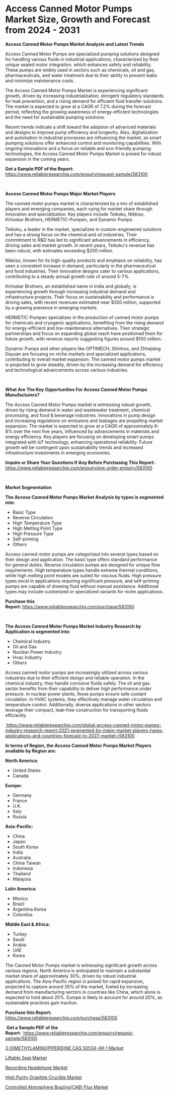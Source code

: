 <p><h1>Access Canned Motor Pumps Market Size, Growth and Forecast from 2024 - 2031</h1></p><p><strong>Access Canned Motor Pumps Market Analysis and Latest Trends</strong></p>
<p><p>Access Canned Motor Pumps are specialized pumping solutions designed for handling various fluids in industrial applications, characterized by their unique sealed motor integration, which enhances safety and reliability. These pumps are widely used in sectors such as chemicals, oil and gas, pharmaceuticals, and water treatment due to their ability to prevent leaks and minimize maintenance costs.</p><p>The Access Canned Motor Pumps Market is experiencing significant growth, driven by increasing industrialization, stringent regulatory standards for leak prevention, and a rising demand for efficient fluid transfer solutions. The market is expected to grow at a CAGR of 7.2% during the forecast period, reflecting the growing awareness of energy-efficient technologies and the need for sustainable pumping solutions. </p><p>Recent trends indicate a shift toward the adoption of advanced materials and designs to improve pump efficiency and longevity. Also, digitalization and automation in industrial processes are influencing the market, as smart pumping solutions offer enhanced control and monitoring capabilities. With ongoing innovations and a focus on reliable and eco-friendly pumping technologies, the Access Canned Motor Pumps Market is poised for robust expansion in the coming years.</p></p>
<p><strong>Get a Sample PDF of the Report:&nbsp;</strong> <a href="https://www.reliableresearchiq.com/enquiry/request-sample/583100?utm_campaign=1124&utm_medium=2&utm_source=Github&utm_content=ia&utm_term=27092024&utm_id=access-canned-motor-pumps">https://www.reliableresearchiq.com/enquiry/request-sample/583100</a></p>
<p>&nbsp;</p>
<p><strong>Access Canned Motor Pumps Major Market Players</strong></p>
<p><p>The canned motor pumps market is characterized by a mix of established players and emerging companies, each vying for market share through innovation and specialization. Key players include Teikoku, Nikkiso, Kirloskar Brothers, HERMETIC-Pumpen, and Dynamic Pumps.</p><p>Teikoku, a leader in the market, specializes in custom-engineered solutions and has a strong focus on the chemical and oil industries. Their commitment to R&D has led to significant advancements in efficiency, driving sales and market growth. In recent years, Teikoku's revenue has been robust, with estimates exceeding $200 million.</p><p>Nikkiso, known for its high-quality products and emphasis on reliability, has seen a consistent increase in demand, particularly in the pharmaceutical and food industries. Their innovative designs cater to various applications, contributing to a steady annual growth rate of around 5-7%.</p><p>Kirloskar Brothers, an established name in India and globally, is experiencing growth through increasing industrial demand and infrastructure projects. Their focus on sustainability and performance is driving sales, with recent revenues estimated near $350 million, supported by a growing presence in emerging markets.</p><p>HERMETIC-Pumpen specializes in the production of canned motor pumps for chemicals and cryogenic applications, benefiting from the rising demand for energy-efficient and low-maintenance alternatives. Their strategic partnerships and focus on expanding global reach have positioned them for future growth, with revenue reports suggesting figures around $100 million.</p><p>Dynamic Pumps and other players like OPTIMECH, Shinhoo, and Zhhejiang Dayuan are focusing on niche markets and specialized applications, contributing to overall market expansion. The canned motor pumps market is projected to grow steadily, driven by the increasing demand for efficiency and technological advancements across various industries.</p></p>
<p>&nbsp;</p>
<p><strong>What Are The Key Opportunities For Access Canned Motor Pumps Manufacturers?</strong></p>
<p><p>The Access Canned Motor Pumps market is witnessing robust growth, driven by rising demand in water and wastewater treatment, chemical processing, and food & beverage industries. Innovations in pump design and increasing regulations on emissions and leakages are propelling market expansion. The market is expected to grow at a CAGR of approximately 6-8% over the next five years, influenced by advancements in materials and energy efficiency. Key players are focusing on developing smart pumps integrated with IoT technology, enhancing operational reliability. Future growth will be contingent upon sustainability trends and increased infrastructure investments in emerging economies.</p></p>
<p><strong>Inquire or Share Your Questions If Any Before Purchasing This Report:</strong> <a href="https://www.reliableresearchiq.com/enquiry/pre-order-enquiry/583100?utm_campaign=1124&utm_medium=2&utm_source=Github&utm_content=ia&utm_term=27092024&utm_id=access-canned-motor-pumps">https://www.reliableresearchiq.com/enquiry/pre-order-enquiry/583100</a></p>
<p>&nbsp;</p>
<p><strong>Market Segmentation</strong></p>
<p><strong>The Access Canned Motor Pumps Market Analysis by types is segmented into:</strong></p>
<p><ul><li>Basic Type</li><li>Reverse Circulation</li><li>High Temperature Type</li><li>High Melting Point Type</li><li>High Pressure Type</li><li>Self-priming</li><li>Others</li></ul></p>
<p><p>Access canned motor pumps are categorized into several types based on their design and application. The basic type offers standard performance for general duties. Reverse circulation pumps are designed for unique flow requirements. High temperature types handle extreme thermal conditions, while high melting point models are suited for viscous fluids. High pressure types excel in applications requiring significant pressure, and self-priming pumps are capable of drawing fluid without manual assistance. Additional types may include customized or specialized variants for niche applications.</p></p>
<p><strong>Purchase this Report:&nbsp;</strong><a href="https://www.reliableresearchiq.com/purchase/583100?utm_campaign=1124&utm_medium=2&utm_source=Github&utm_content=ia&utm_term=27092024&utm_id=access-canned-motor-pumps">https://www.reliableresearchiq.com/purchase/583100</a></p>
<p>&nbsp;</p>
<p><strong>The Access Canned Motor Pumps Market Industry Research by Application is segmented into:</strong></p>
<p><ul><li>Chemical Industry</li><li>Oil and Gas</li><li>Nuclear Power Industry</li><li>Hvac Industry</li><li>Others</li></ul></p>
<p><p>Access canned motor pumps are increasingly utilized across various industries due to their efficient design and reliable operation. In the chemical industry, they handle corrosive fluids safely. The oil and gas sector benefits from their capability to deliver high performance under pressure. In nuclear power plants, these pumps ensure safe coolant circulation. In HVAC systems, they effectively manage water circulation and temperature control. Additionally, diverse applications in other sectors leverage their compact, leak-free construction for transporting fluids efficiently.</p></p>
<p><a href="https://www.reliableresearchiq.com/global-access-canned-motor-pumps-industry-research-report-2021-segmented-by-major-market-players-types-applications-and-countries-forecast-to-2027-market-r583100?utm_campaign=1124&utm_medium=2&utm_source=Github&utm_content=ia&utm_term=27092024&utm_id=access-canned-motor-pumps">&nbsp;https://www.reliableresearchiq.com/global-access-canned-motor-pumps-industry-research-report-2021-segmented-by-major-market-players-types-applications-and-countries-forecast-to-2027-market-r583100</a></p>
<p><strong>In terms of Region, the Access Canned Motor Pumps Market Players available by Region are:</strong></p>
<p>
    <p> <strong> North America: </strong>
        <ul>
            <li>United States</li>
            <li>Canada</li>
        </ul>
        </p> 
    <p> <strong> Europe: </strong>
        <ul>
            <li>Germany</li>
            <li>France</li>
            <li>U.K.</li>
            <li>Italy</li>
            <li>Russia</li>
        </ul>
        </p> 
    <p> <strong> Asia-Pacific: </strong>
        <ul>
            <li>China</li>
            <li>Japan</li>
            <li>South Korea</li>
            <li>India</li>
            <li>Australia</li>
            <li>China Taiwan</li>
            <li>Indonesia</li>
            <li>Thailand</li>
            <li>Malaysia</li>
        </ul>
        </p> 
    <p> <strong> Latin America: </strong>
        <ul>
            <li>Mexico</li>
            <li>Brazil</li>
            <li>Argentina Korea</li>
            <li>Colombia</li>
        </ul>
        </p> 
    <p> <strong> Middle East & Africa: </strong>
        <ul>
            <li>Turkey</li>
            <li>Saudi</li>
            <li>Arabia</li>
            <li>UAE</li>
            <li>Korea</li>
        </ul>
    </p>
    </p>
<p><p>The Canned Motor Pumps market is witnessing significant growth across various regions. North America is anticipated to maintain a substantial market share of approximately 30%, driven by robust industrial applications. The Asia-Pacific region is poised for rapid expansion, projected to capture around 35% of the market, fueled by increasing demand from manufacturing sectors in countries like China, which alone is expected to hold about 25%. Europe is likely to account for around 20%, as sustainable practices gain traction.</p></p>
<p><strong>Purchase this Report: </strong><a href="https://www.reliableresearchiq.com/purchase/583100?utm_campaign=1124&utm_medium=2&utm_source=Github&utm_content=ia&utm_term=27092024&utm_id=access-canned-motor-pumps">https://www.reliableresearchiq.com/purchase/583100</a></p>
<p>&nbsp;<strong>Get a Sample PDF of the Report:&nbsp;&nbsp;</strong><a href="https://www.reliableresearchiq.com/enquiry/request-sample/583100?utm_campaign=1124&utm_medium=2&utm_source=Github&utm_content=ia&utm_term=27092024&utm_id=access-canned-motor-pumps">https://www.reliableresearchiq.com/enquiry/request-sample/583100</a></p>
<p><strong></strong></p>
<p><p><a href="https://github.com/DenisePatterson586/Market-Research-Report-List-1/blob/main/3-dimethylaminopiperidine-cas-50534-49-1-market.md?utm_campaign=1124&utm_medium=2&utm_source=Github&utm_content=ia&utm_term=27092024&utm_id=access-canned-motor-pumps">3-DIMETHYLAMINOPIPERIDINE CAS 50534-49-1 Market</a></p><p><a href="https://issuu.com/reportprime-2/docs/liftable-seat-market-size-2030.pptx_ee1661ad0c6146?utm_campaign=1124&utm_medium=2&utm_source=Github&utm_content=ia&utm_term=27092024&utm_id=access-canned-motor-pumps">Liftable Seat Market</a></p><p><a href="https://www.linkedin.com/pulse/what-growth-drivers-recording-headphone-market-comprehensive-1hd8f?utm_campaign=1124&utm_medium=2&utm_source=Github&utm_content=ia&utm_term=27092024&utm_id=access-canned-motor-pumps">Recording Headphone Market</a></p><p><a href="https://www.linkedin.com/pulse/global-high-purity-graphite-crucible-market-size-share-analysis-bxvgc?utm_campaign=1124&utm_medium=2&utm_source=Github&utm_content=ia&utm_term=27092024&utm_id=access-canned-motor-pumps">High Purity Graphite Crucible Market</a></p><p><a href="https://github.com/jennyt6m/Market-Research-Report-List-1/blob/main/controlled-atmosphere-brazingcab-flux-market.md?utm_campaign=1124&utm_medium=2&utm_source=Github&utm_content=ia&utm_term=27092024&utm_id=access-canned-motor-pumps">Controlled Atmosphere Brazing(CAB) Flux Market</a></p></p>